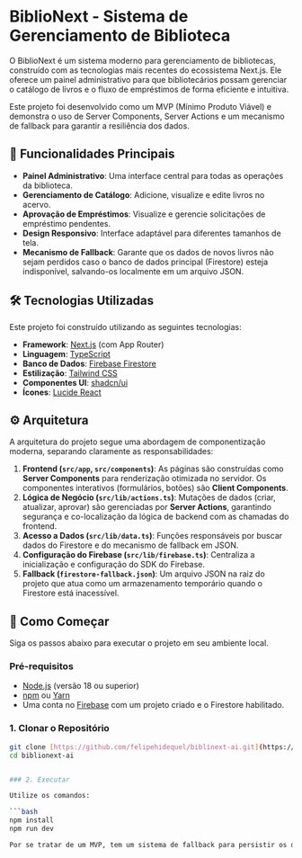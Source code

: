 # BiblioNext - Sistema de Gerenciamento de Biblioteca

O BiblioNext é um sistema moderno para gerenciamento de bibliotecas, construído com as tecnologias mais recentes do ecossistema Next.js. Ele oferece um painel administrativo para que bibliotecários possam gerenciar o catálogo de livros e o fluxo de empréstimos de forma eficiente e intuitiva.

Este projeto foi desenvolvido como um MVP (Mínimo Produto Viável) e demonstra o uso de Server Components, Server Actions e um mecanismo de fallback para garantir a resiliência dos dados.

## 🚀 Funcionalidades Principais

* **Painel Administrativo**: Uma interface central para todas as operações da biblioteca.
* **Gerenciamento de Catálogo**: Adicione, visualize e edite livros no acervo.
* **Aprovação de Empréstimos**: Visualize e gerencie solicitações de empréstimo pendentes.
* **Design Responsivo**: Interface adaptável para diferentes tamanhos de tela.
* **Mecanismo de Fallback**: Garante que os dados de novos livros não sejam perdidos caso o banco de dados principal (Firestore) esteja indisponível, salvando-os localmente em um arquivo JSON.

## 🛠️ Tecnologias Utilizadas

Este projeto foi construído utilizando as seguintes tecnologias:

* **Framework**: [Next.js](https://nextjs.org/) (com App Router)
* **Linguagem**: [TypeScript](https://www.typescriptlang.org/)
* **Banco de Dados**: [Firebase Firestore](https://firebase.google.com/docs/firestore)
* **Estilização**: [Tailwind CSS](https://tailwindcss.com/)
* **Componentes UI**: [shadcn/ui](https://ui.shadcn.com/)
* **Ícones**: [Lucide React](https://lucide.dev/)

## ⚙️ Arquitetura

A arquitetura do projeto segue uma abordagem de componentização moderna, separando claramente as responsabilidades:

1.  **Frontend (`src/app`, `src/components`)**: As páginas são construídas como **Server Components** para renderização otimizada no servidor. Os componentes interativos (formulários, botões) são **Client Components**.
2.  **Lógica de Negócio (`src/lib/actions.ts`)**: Mutações de dados (criar, atualizar, aprovar) são gerenciadas por **Server Actions**, garantindo segurança e co-localização da lógica de backend com as chamadas do frontend.
3.  **Acesso a Dados (`src/lib/data.ts`)**: Funções responsáveis por buscar dados do Firestore e do mecanismo de fallback em JSON.
4.  **Configuração do Firebase (`src/lib/firebase.ts`)**: Centraliza a inicialização e configuração do SDK do Firebase.
5.  **Fallback (`firestore-fallback.json`)**: Um arquivo JSON na raiz do projeto que atua como um armazenamento temporário quando o Firestore está inacessível.

## 🏁 Como Começar

Siga os passos abaixo para executar o projeto em seu ambiente local.

### Pré-requisitos

* [Node.js](https://nodejs.org/) (versão 18 ou superior)
* [npm](https://www.npmjs.com/) ou [Yarn](https://yarnpkg.com/)
* Uma conta no [Firebase](https://firebase.google.com/) com um projeto criado e o Firestore habilitado.

### 1. Clonar o Repositório

```bash
git clone [https://github.com/felipehidequel/biblinext-ai.git](https://github.com/felipehidequel/biblinext-ai.git)
cd biblionext-ai


### 2. Executar

Utilize os comandos:

```bash
npm install
npm run dev

Por se tratar de um MVP, tem um sistema de fallback para persistir os dados em um JSON para evitar a necessidade de autenticação no Firebase durante o desenvolvimento inicial.
